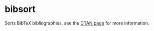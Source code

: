 # bibsort #

Sorts BibTeX bibliographies, see the
[CTAN page](http://www.ctan.org/pkg/bibsort) for more information.
